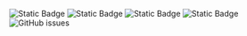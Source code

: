 ![Static Badge](https://img.shields.io/badge/blacklists-60-000000) ![Static Badge](https://img.shields.io/badge/blacklisted-3085025-cc0000) ![Static Badge](https://img.shields.io/badge/whitelisted-2244-00CC00) ![Static Badge](https://img.shields.io/badge/streaming_blacklist-28107-000000) ![GitHub issues](https://img.shields.io/github/issues/fabriziosalmi/blacklists)
